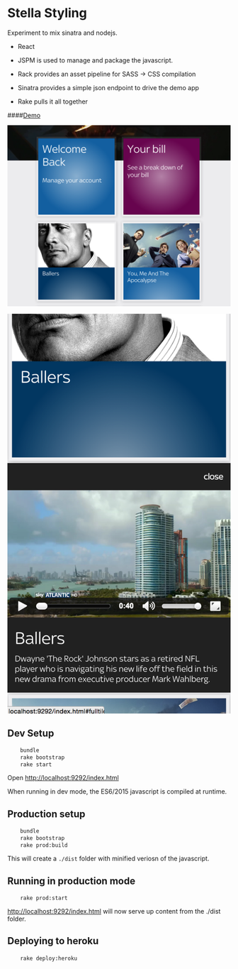 # Stella Styling

Experiment to mix sinatra and nodejs.
  
  - React 
  
  - JSPM is used to manage and package the javascript.
  
  - Rack provides an asset pipeline for SASS -> CSS compilation
  
  - Sinatra provides a simple json endpoint to drive the demo app
  
  - Rake pulls it all together
  
  
####[Demo](https://vast-journey-2015.herokuapp.com/index.html)
 
<a href="https://vast-journey-2015.herokuapp.com/index.html"><img src="https://raw.githubusercontent.com/coder36/stella/master/public/img/screenshot1.png"/></a>

<a href="https://vast-journey-2015.herokuapp.com/index.html"><img src="https://raw.githubusercontent.com/coder36/stella/master/public/img/screenshot2.png"/></a>


## Dev Setup

        bundle
        rake bootstrap
        rake start

Open [http://localhost:9292/index.html](http://localhost:9292/index.html)

When running in dev mode, the ES6/2015 javascript is compiled at runtime.

## Production setup

        bundle
        rake bootstrap
        rake prod:build
        
This will create a `./dist` folder with minified veriosn of the javascript.

## Running in production mode

        rake prod:start
 
[http://localhost:9292/index.html](http://localhost:9292/index.html) will now serve up content from the ./dist folder.  


## Deploying to heroku

        rake deploy:heroku